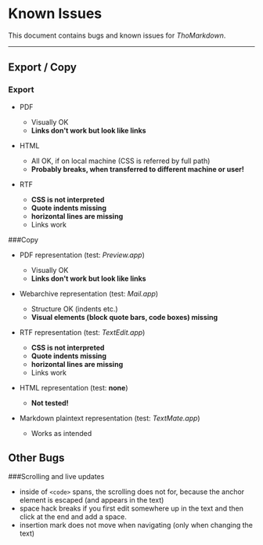 # Known Issues

This document contains bugs and known issues for _ThoMarkdown_.

---

## Export / Copy
### Export

* PDF
	* Visually OK
	* __Links don't work but look like links__

* HTML
	* All OK, if on local machine (CSS is referred by full path)
	* __Probably breaks, when transferred to different machine or user!__

* RTF
	* __CSS is not interpreted__
	* __Quote indents missing__
	* __horizontal lines are missing__
	* Links work

###Copy

* PDF representation (test: _Preview.app_)
	* Visually OK
	* __Links don't work but look like links__

* Webarchive representation (test: _Mail.app_)
	* Structure OK (indents etc.)
	* __Visual elements (block quote bars, code boxes) missing__

* RTF representation (test: _TextEdit.app_)
	* __CSS is not interpreted__
	* __Quote indents missing__
	* __horizontal lines are missing__
	* Links work

* HTML representation (test: __none__)
	* __Not tested!__

* Markdown plaintext representation (test: _TextMate.app_)
	* Works as intended

## Other Bugs

###Scrolling and live updates
* inside of `<code>` spans, the scrolling does not for, because the anchor element is escaped (and appears in the text) 
* space hack breaks if you first edit somewhere up in the text and then click at the end and add a space. 
* insertion mark does not move when navigating (only when changing the text)
